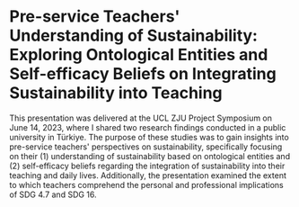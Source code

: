 # Pre-service Teachers' Understanding of Sustainability: Exploring Ontological Entities and Self-efficacy Beliefs on Integrating Sustainability into Teaching

This presentation was delivered at the UCL ZJU Project Symposium on June 14, 2023, where I shared two research findings conducted in a public university in Türkiye. The purpose of these studies was to gain insights into pre-service teachers' perspectives on sustainability, specifically focusing on their (1) understanding of sustainability based on ontological entities and (2) self-efficacy beliefs regarding the integration of sustainability into their teaching and daily lives. Additionally, the presentation examined the extent to which teachers comprehend the personal and professional implications of SDG 4.7 and SDG 16.